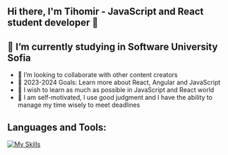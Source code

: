 ## Hi there, I'm Tihomir - JavaScript and React student developer 👋

## 🌱 I’m currently studying in Software University Sofia

- 👯 I’m looking to collaborate with other content creators
- 🥅 2023-2024 Goals: Learn more about React, Angular and JavaScript
- 📜 I wish to learn as much as possible in JavaScript and React world
- 🚀 I am self-motivated, I use good judgment and I have the ability to manage my time wisely to meet deadlines

## Languages and Tools:
[![My Skills](https://skillicons.dev/icons?i=js,react,css,git,figma&theme=light)](https://skillicons.dev)


